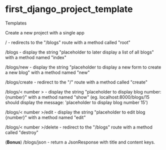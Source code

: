 # first_django_project_template
Templates


Create a new project with a single app


/ - redirects to the "/blogs" route with a method called "root"


/blogs - display the string "placeholder to later display a list of all blogs" with a method named "index"


/blogs/new - display the string "placeholder to display a new form to create a new blog" with a method named "new"


/blogs/create - redirect to the "/" route with a method called "create"


/blogs/< number > - display the string "placeholder to display blog number: {number}" with a method named "show" (eg. localhost:8000/blogs/15 should display the message: 'placeholder to display blog number 15')


/blogs/< number >/edit - display the string "placeholder to edit blog {number}" with a method named "edit"


/blogs/< number >/delete - redirect to the "/blogs" route with a method called "destroy"


(**Bonus**) /blogs/json - return a JsonResponse with title and content keys.

